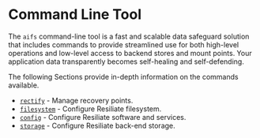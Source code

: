 # Command Line Tool

The `aifs` command-line tool is a fast and scalable data safeguard solution
that includes commands to provide streamlined use for both high-level
operations and low-level access to backend stores and mount points.
Your application data transparently becomes self-healing and self-defending.

The following Sections provide in-depth information on the commands available.

- [`rectify`](rectify.md) - Manage recovery points.
- [`filesystem`](filesystem.md) - Configure Resiliate filesystem.
- [`config`](config.md) - Configure Resiliate software and services.
- [`storage`](storage.md) - Configure Resiliate back-end storage.
